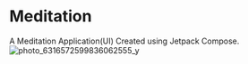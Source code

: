# Meditation
A Meditation Application(UI) Created using Jetpack Compose.
![photo_6316572599836062555_y](https://user-images.githubusercontent.com/76480203/220471518-180ac754-304b-4c38-a549-0ae426e78126.jpg)
